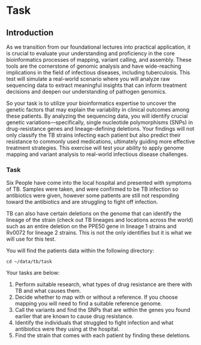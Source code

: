 # Task

## Introduction

As we transition from our foundational lectures into practical application, it is crucial to evaluate your understanding and proficiency in the core bioinformatics processes of mapping, variant calling, and assembly. These tools are the cornerstone of genomic analysis and have wide-reaching implications in the field of infectious diseases, including tuberculosis. This test will simulate a real-world scenario where you will analyze raw sequencing data to extract meaningful insights that can inform treatment decisions and deepen our understanding of pathogen genomics.

So your task is to utilize your bioinformatics expertise to uncover the genetic factors that may explain the variability in clinical outcomes among these patients. By analyzing the sequencing data, you will identify crucial genetic variations—specifically, single nucleotide polymorphisms (SNPs) in drug-resistance genes and lineage-defining deletions. Your findings will not only classify the TB strains infecting each patient but also predict their resistance to commonly used medications, ultimately guiding more effective treatment strategies. This exercise will test your ability to apply genome mapping and variant analysis to real-world infectious disease challenges.

### Task

Six People have come into the local hospital and presented with symptoms of TB. Samples were taken, and were confirmed to be TB infection so antibiotics were given, however some patients are still not responding toward the antibiotics and are struggling to fight off infection. 

TB can also have certain deletions on the genome that can identify the lineage of the strain (check out TB lineages and locations across the world) such as an entire deletion on the PPE50 gene in lineage 1 strains and Rv0072 for lineage 2 strains. This is not the only identifies but it is what we will use for this test.

You will find the patients data within the following directory:

```
cd ~/data/tb/task

```

Your tasks are below:

1. Perform suitable research, what types of drug resistance are there with TB and what causes them. 
2. Decide whether to map with or without a reference. If you choose mapping you will need to find a suitable reference genome.
3. Call the variants and find the SNPs that are within the genes you found earlier that are known to cause drug resistance.
4. Identify the individuals that struggled to fight infection and what antibiotics were they using at the hospital.
5. Find the strain that comes with each patient by finding these deletions.